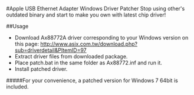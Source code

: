 #Apple USB Ethernet Adapter Windows Driver Patcher
Stop using other's outdated binary and start to make you own with latest chip driver!

##Usage

* Download Ax88772A driver corresponding to your Windows version on this page: <http://www.asix.com.tw/download.php?sub=driverdetail&PItemID=97>
* Extract driver files from downloaded package.
* Place patch.bat in the same folder as Ax88772.inf and run it.
* Install patched driver.

#####For your convenience, a patched version for Windows 7 64bit is included.
